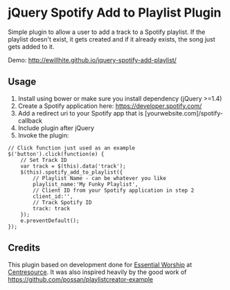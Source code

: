 # jQuery Spotify Add to Playlist Plugin
Simple plugin to allow a user to add a track to a Spotify playlist. If the playlist doesn't exist, it gets created and if it already exists, the song just gets added to it.

Demo: http://ewillhite.github.io/jquery-spotify-add-playlist/

## Usage

1. Install using bower or make sure you install dependency (jQuery >=1.4)
2. Create a Spotify application here: https://developer.spotify.com/
3. Add a redirect uri to your Spotify app that is [yourwebsite.com]/spotify-callback
4. Include plugin after jQuery
5. Invoke the plugin:

```
// Click function just used as an example
$('button').click(function(e) {
	// Set Track ID
	var track = $(this).data('track');
	$(this).spotify_add_to_playlist({
		// Playlist Name - can be whatever you like
		playlist_name:'My Funky Playlist',
		// Client ID from your Spotify application in step 2
		client_id:'',
		// Track Spotify ID
		track: track
	});
	e.preventDefault();
});
```

## Credits

This plugin based on development done for [Essential Worship](http://essentialworship.com/) at [Centresource](http://centresource.com). It was also inspired heavily by the good work of https://github.com/possan/playlistcreator-example
